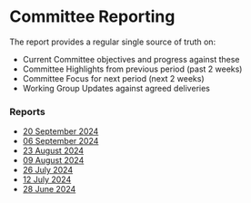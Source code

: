 # Committee Reporting

The report provides a regular single source of truth on:

* Current Committee objectives and progress against these
* Committee Highlights from previous period (past 2 weeks)
* Committee Focus for next period (next 2 weeks)
* Working Group Updates against agreed deliveries

### Reports <a href="#reports" id="reports"></a>

* [20 September 2024](https://drive.google.com/file/d/1ODbVTp9kdkEf3NYE9GcLMb2SbT5Hl9bO/view?usp=sharing)
* [06 September 2024](https://docs.google.com/document/d/1wFsB\_NCOpArxIQNKjPVz9y6sjWE1npf2UXkaG8jO2BM/edit#heading=h.wjj1v29advno)
* [23 August 2024](https://drive.google.com/file/d/1VH6SH3CuDJakoh7RKju5R-EW0obNCEs3/view?usp=sharing)
* [09 August 2024](https://drive.google.com/file/d/1Dq7j0Rf4kgQ-7iH5mFwaHE0ku\_\_hpV4h/view?usp=sharing)
* [26 July 2024](https://drive.google.com/file/d/1LG8UACqfbANcwEeQsaMvxoCPVIysqtt9/view?usp=sharing)
* [12 July 2024](https://drive.google.com/file/d/1wLHxmUSvWH8jZtY3xWK2g7y\_tI27r07U/view?usp=sharing)
* [28 June 2024](https://drive.google.com/file/d/1IVgBQXsGFHpIANcSTC7izwTt-k85AL2e/view?usp=sharing)
